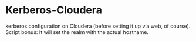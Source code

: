 # Kerberos-Cloudera
 kerberos configuration on Cloudera (before setting it up via web, of course).
 Script bonus: It will set the realm with the actual hostname.
 
